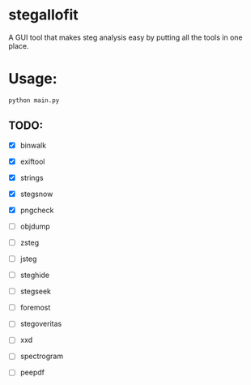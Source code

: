# stegallofit

A GUI tool that makes steg analysis easy by putting all the tools in one place.

# Usage:

```bash
python main.py
```

## TODO:

- [x] binwalk
- [x] exiftool
- [x] strings
- [x] stegsnow
- [x] pngcheck
- [ ] objdump
- [ ] zsteg
- [ ] jsteg
- [ ] steghide
- [ ] stegseek
- [ ] foremost
- [ ] stegoveritas
- [ ] xxd
- [ ] spectrogram

- [ ] peepdf